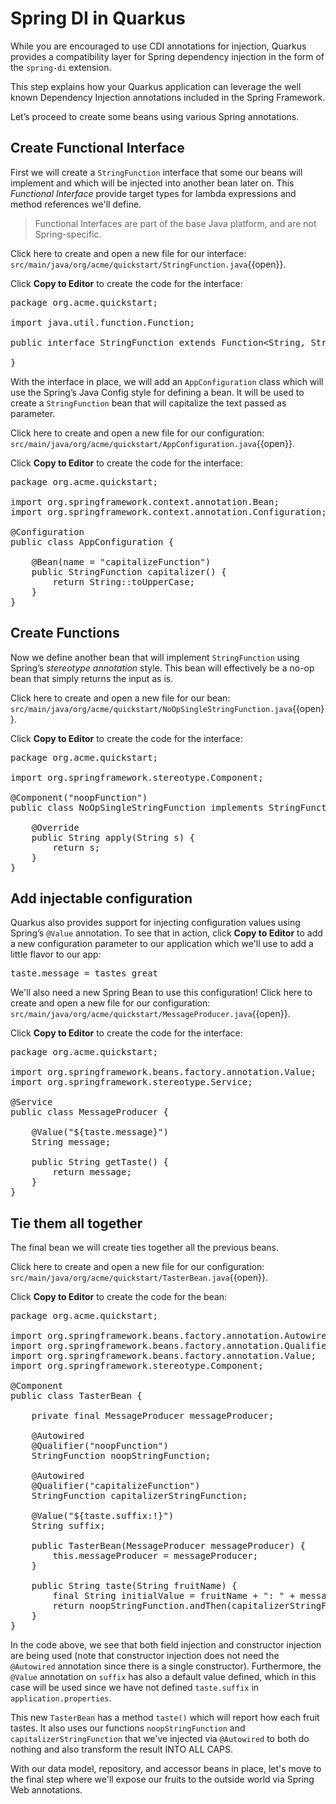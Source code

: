 # Spring DI in Quarkus

While you are encouraged to use CDI annotations for injection, Quarkus provides a compatibility layer for Spring dependency injection in the form of the `spring-di` extension.

This step explains how your Quarkus application can leverage the well known Dependency Injection annotations included in the Spring Framework.

Let’s proceed to create some beans using various Spring annotations.

## Create Functional Interface

First we will create a `StringFunction` interface that some our beans will implement and which will be injected into another bean later on. This _Functional Interface_ provide target types for lambda expressions and method references we'll define.

> Functional Interfaces are part of the base Java platform, and are not Spring-specific.

Click here to create and open a new file for our interface: `src/main/java/org/acme/quickstart/StringFunction.java`{{open}}.

Click **Copy to Editor** to create the code for the interface:

<pre class="file" data-filename="./src/main/java/org/acme/quickstart/StringFunction.java" data-target="replace">
package org.acme.quickstart;

import java.util.function.Function;

public interface StringFunction extends Function&lt;String, String&gt; {

}
</pre>

With the interface in place, we will add an `AppConfiguration` class which will use the Spring’s Java Config style for defining a bean. It will be used to create a `StringFunction` bean that will capitalize the text passed as parameter.

Click here to create and open a new file for our configuration: `src/main/java/org/acme/quickstart/AppConfiguration.java`{{open}}.

Click **Copy to Editor** to create the code for the interface:

<pre class="file" data-filename="./src/main/java/org/acme/quickstart/AppConfiguration.java" data-target="replace">
package org.acme.quickstart;

import org.springframework.context.annotation.Bean;
import org.springframework.context.annotation.Configuration;

@Configuration
public class AppConfiguration {

    @Bean(name = "capitalizeFunction")
    public StringFunction capitalizer() {
        return String::toUpperCase;
    }
}
</pre>

## Create Functions

Now we define another bean that will implement `StringFunction` using Spring’s _stereotype annotation_ style. This bean will effectively be a no-op bean that simply returns the input as is.

Click here to create and open a new file for our bean: `src/main/java/org/acme/quickstart/NoOpSingleStringFunction.java`{{open}}.

Click **Copy to Editor** to create the code for the interface:

<pre class="file" data-filename="./src/main/java/org/acme/quickstart/NoOpSingleStringFunction.java" data-target="replace">
package org.acme.quickstart;

import org.springframework.stereotype.Component;

@Component("noopFunction")
public class NoOpSingleStringFunction implements StringFunction {

    @Override
    public String apply(String s) {
        return s;
    }
}
</pre>

## Add injectable configuration

Quarkus also provides support for injecting configuration values using Spring’s `@Value` annotation. To see that in action, click **Copy to Editor** to add a new configuration parameter to our application which we'll use to add a little flavor to our app:

<pre class="file" data-filename="./src/main/resources/application.properties" data-target="append">
taste.message = tastes great
</pre>

We'll also need a new Spring Bean to use this configuration! Click here to create and open a new file for our configuration: `src/main/java/org/acme/quickstart/MessageProducer.java`{{open}}.

Click **Copy to Editor** to create the code for the interface:

<pre class="file" data-filename="./src/main/java/org/acme/quickstart/MessageProducer.java" data-target="replace">
package org.acme.quickstart;

import org.springframework.beans.factory.annotation.Value;
import org.springframework.stereotype.Service;

@Service
public class MessageProducer {

    @Value("${taste.message}")
    String message;

    public String getTaste() {
        return message;
    }
}
</pre>

## Tie them all together

The final bean we will create ties together all the previous beans.

Click here to create and open a new file for our configuration: `src/main/java/org/acme/quickstart/TasterBean.java`{{open}}.

Click **Copy to Editor** to create the code for the bean:

<pre class="file" data-filename="./src/main/java/org/acme/quickstart/TasterBean.java" data-target="replace">
package org.acme.quickstart;

import org.springframework.beans.factory.annotation.Autowired;
import org.springframework.beans.factory.annotation.Qualifier;
import org.springframework.beans.factory.annotation.Value;
import org.springframework.stereotype.Component;

@Component
public class TasterBean {

    private final MessageProducer messageProducer;

    @Autowired
    @Qualifier("noopFunction")
    StringFunction noopStringFunction;

    @Autowired
    @Qualifier("capitalizeFunction")
    StringFunction capitalizerStringFunction;

    @Value("${taste.suffix:!}")
    String suffix;

    public TasterBean(MessageProducer messageProducer) {
        this.messageProducer = messageProducer;
    }

    public String taste(String fruitName) {
        final String initialValue = fruitName + ": " + messageProducer.getTaste() + " " + suffix;
        return noopStringFunction.andThen(capitalizerStringFunction).apply(initialValue);
    }
}
</pre>

In the code above, we see that both field injection and constructor injection are being used (note that constructor injection does not need the `@Autowired` annotation since there is a single constructor). Furthermore, the `@Value` annotation on `suffix` has also a default value defined, which in this case will be used since we have not defined `taste.suffix` in `application.properties`.

This new `TasterBean` has a method `taste()` which will report how each fruit tastes. It also uses our functions `noopStringFunction` and `capitalizerStringFunction` that we've injected via `@Autowired` to both do nothing and also transform the result INTO ALL CAPS.

With our data model, repository, and accessor beans in place, let's move to the final step where we'll expose our fruits to the outside world via Spring Web annotations.
